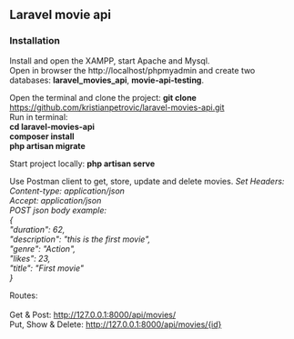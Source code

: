 ## Laravel movie api

### Installation

Install and open the XAMPP, start Apache and Mysql.<br>
Open in browser the http://localhost/phpmyadmin and create two databases: **laravel_movies_api**, **movie-api-testing**.

Open the terminal and clone the project: **git clone** https://github.com/kristianpetrovic/laravel-movies-api.git<br>
Run in terminal:<br>
**cd laravel-movies-api**<br>
**composer install**<br>
**php artisan migrate**<br>

Start project locally: **php artisan serve**

Use Postman client to get, store, update and delete movies.
*Set Headers: <br>
Content-type: application/json<br>
Accept: application/json<br>
POST json body example:<br>
{<br>
    "duration": 62,<br>
    "description": "this is the first movie",<br>
    "genre": "Action",<br>
    "likes": 23,<br>
    "title": "First movie"<br>
}*<br>

Routes:<br><br>
Get & Post: http://127.0.0.1:8000/api/movies/<br>
Put, Show & Delete: http://127.0.0.1:8000/api/movies/{id}<br>
